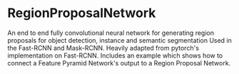 # RegionProposalNetwork
An end to end fully convolutional neural network for generating region proposals for object detection, instance and semantic segmentation
Used in the Fast-RCNN and Mask-RCNN. Heavily adapted from pytorch's implementation on Fast-RCNN. Includes an example which shows 
how to connect a Feature Pyramid Network's output to a Region Proposal Network. 
